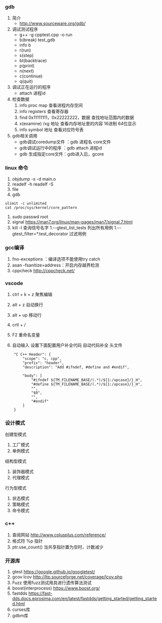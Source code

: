 ### gdb
1. 简介
	+ http://www.sourceware.org/gdb/
1. 调试测试程序
	+ g++ -g cpptest.cpp -o run
	+ b(break) test_gdb
	+ info b
	+ r(run)
	+ s(step)
	+ bt(backtrace)
	+ p(print)
	+ n(next)
	+ c(continue)
	+ q(quit)
1. 调试正在运行的程序
	+ attach 进程id 
1. 检查数据
	1. info proc map 查看进程内存空间
	1. info registers 查看寄存器
	1. find 0x11111111，0x22222222，数据 查找地址范围内的数据
	1. x(examine) /xg 地址 查看内存地址里的内容 16进制 64位显示
	1. info symbol 地址 查看对应符号表
1. gdb相关调用
    + gdb调试coredump文件 ：gdb 进程名 core文件
    + gdb调试运行中的程序 ：gdb attach 进程id 
    + gdb 生成指定core文件：gdb进入后，gcore 

### linux 命令
1. objdump -s -d main.o
1. readelf -h readelf -S
1. file
1. gdb
```
ulimit -c unlimited
cat /proc/sys/kernel/core_pattern
```
1. sudo passwd root
1. signal
https://man7.org/linux/man-pages/man7/signal.7.html
1. kill -l
查询信号名字
1.--gtest_list_tests 列出所有用例
1.--gtest_filter=*.test_decorator 过滤用例 
### gcc编译
1. fno-exceptions ：编译选项不能使用try catch
1. asan
-fsanitize=address：开启内存越界检测
1. cppcheck
http://cppcheck.net/


### vscode 
1. ctrl + k + z 聚焦编辑
1. alt + z 自动换行
1. alt + up 移动行
1. crtl + /
1. F2 重命名变量

1. 自动输入
设置下面配置用户补全代码
自动代码补全 头文件
```
	"C C++ Header": {
		"scope": "c, cpp",
		"prefix": "header",
		"description": "Add #ifndef, #define and #endif",

		"body": [
			"#ifndef ${TM_FILENAME_BASE/(.*)/${1:/upcase}/}_H",
			"#define ${TM_FILENAME_BASE/(.*)/${1:/upcase}/}_H",
			"",
			"$0",
			"",
			"#endif"
		]
	}
```

### 设计模式

创建型模式
1. 工厂模式
1. 单例模式

结构型模式
1. 装饰器模式
1. 代理模式

行为型模式
1. 状态模式
1. 策略模式
1. 命令模式


### c++
1. 查阅网站
http://www.cplusplus.com/reference/
1. 格式符
%p  指针
1. ptr.use_count() 当共享指针置为空时，计数减少

### 开源库
1. gtest
https://google.github.io/googletest/
1. gcov lcov
http://ltp.sourceforge.net/coverage/lcov.php
1. Fuzz
使用fuzz测试用具进行遗传算法测试
1. boost(interprocess)
https://www.boost.org/
1. fastdds
https://fast-dds.docs.eprosima.com/en/latest/fastdds/getting_started/getting_started.html
1. curses库
1. gdbm库

